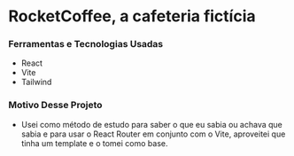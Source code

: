 # **RocketCoffee, a cafeteria fictícia**

### Ferramentas e Tecnologias Usadas

* React
* Vite
* Tailwind

### Motivo Desse Projeto

* Usei como método de estudo para saber o que eu sabia ou achava que sabia e para usar o React Router em conjunto com o Vite, aproveitei que tinha um template e o tomei como base.
